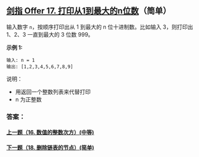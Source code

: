 ## [剑指 Offer 17. 打印从1到最大的n位数](https://leetcode-cn.com/problems/da-yin-cong-1dao-zui-da-de-nwei-shu-lcof/)（简单）

输入数字 `n`，按顺序打印出从 1 到最大的 n 位十进制数。比如输入 3，则打印出 1、2、3 一直到最大的 3 位数 999。

**示例 1:**

```
输入: n = 1
输出: [1,2,3,4,5,6,7,8,9]
```



说明：

- 用返回一个整数列表来代替打印
- n 为正整数



### 答案：



#### [上一题（16. 数值的整数次方）(中等)](https://github.com/sdwwld/leetCode/blob/master/src/main/java/com/wld/java/offer/剑指Offer16.md)

#### [下一题（18. 删除链表的节点）(简单)](https://github.com/sdwwld/leetCode/blob/master/src/main/java/com/wld/java/offer/剑指Offer18.md)